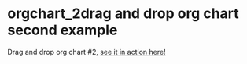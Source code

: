 # orgchart_2drag and drop org chart second example
Drag and drop org chart #2, [see it in action here!](https://gregbabcock.github.io/orgchart_2/)
